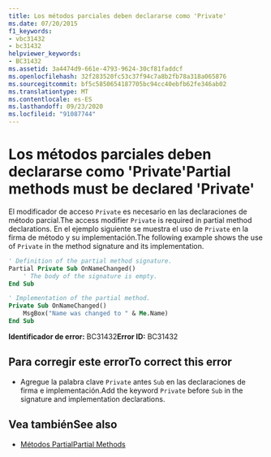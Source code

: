 ```yaml
---
title: Los métodos parciales deben declararse como 'Private'
ms.date: 07/20/2015
f1_keywords:
- vbc31432
- bc31432
helpviewer_keywords:
- BC31432
ms.assetid: 3a4474d9-661e-4793-9624-30cf81faddcf
ms.openlocfilehash: 32f283520fc53c37f94c7a8b2fb78a318a065876
ms.sourcegitcommit: bf5c5850654187705bc94cc40ebfb62fe346ab02
ms.translationtype: MT
ms.contentlocale: es-ES
ms.lasthandoff: 09/23/2020
ms.locfileid: "91087744"
---
```

# <a name="partial-methods-must-be-declared-private"></a><span data-ttu-id="9f27b-102">Los métodos parciales deben declararse como 'Private'</span><span class="sxs-lookup"><span data-stu-id="9f27b-102">Partial methods must be declared 'Private'</span></span>

<span data-ttu-id="9f27b-103">El modificador de acceso `Private` es necesario en las declaraciones de método parcial.</span><span class="sxs-lookup"><span data-stu-id="9f27b-103">The access modifier `Private` is required in partial method declarations.</span></span> <span data-ttu-id="9f27b-104">En el ejemplo siguiente se muestra el uso de `Private` en la firma de método y su implementación.</span><span class="sxs-lookup"><span data-stu-id="9f27b-104">The following example shows the use of `Private` in the method signature and its implementation.</span></span>  
  
```vb  
' Definition of the partial method signature.  
Partial Private Sub OnNameChanged()  
    ' The body of the signature is empty.  
End Sub  
```  
  
```vb  
' Implementation of the partial method.  
Private Sub OnNameChanged()  
    MsgBox("Name was changed to " & Me.Name)  
End Sub  
```  
  
 <span data-ttu-id="9f27b-105">**Identificador de error:** BC31432</span><span class="sxs-lookup"><span data-stu-id="9f27b-105">**Error ID:** BC31432</span></span>  
  
## <a name="to-correct-this-error"></a><span data-ttu-id="9f27b-106">Para corregir este error</span><span class="sxs-lookup"><span data-stu-id="9f27b-106">To correct this error</span></span>  
  
- <span data-ttu-id="9f27b-107">Agregue la palabra clave `Private` antes `Sub` en las declaraciones de firma e implementación.</span><span class="sxs-lookup"><span data-stu-id="9f27b-107">Add the keyword `Private` before `Sub` in the signature and implementation declarations.</span></span>  
  
## <a name="see-also"></a><span data-ttu-id="9f27b-108">Vea también</span><span class="sxs-lookup"><span data-stu-id="9f27b-108">See also</span></span>

- [<span data-ttu-id="9f27b-109">Métodos Partial</span><span class="sxs-lookup"><span data-stu-id="9f27b-109">Partial Methods</span></span>](../programming-guide/language-features/procedures/partial-methods.md)

